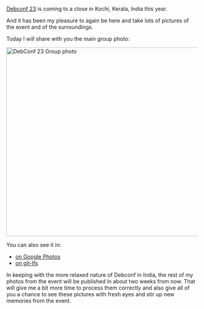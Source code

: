 <!--
.. title: Debconf 23 photos
.. slug: debconf23-photos
.. date: 2023-09-17 13:00:00 UTC
.. tags: Debian-planet,Ubuntu.lv-planet,blog,travel,debian,photo
.. category:
.. link:
.. description:
.. type: text
-->

[Debconf 23](https://debconf23.debconf.org/) is coming to a close in Kochi, Kerala, India this year.

And it has been my pleasure to again be here and take lots of pictures of the
event and of the surroundings.

Today I will share with you the main group photo:

<img src="https://salsa.debian.org/debconf-team/public/share/debconf23/-/raw/main/photos/aigarius/group/debconf23_group.jpg?inline=false" alt="DebConf 23 Group photo" width="1064" height="497">

You can also see it in:

* [on Google Photos](https://photos.app.goo.gl/H3jegjtk7ckRYxvP9)
* [on git-lfs](https://salsa.debian.org/debconf-team/public/share/debconf23/-/blob/main/photos/aigarius/group/debconf23_group.jpg)

In keeping with the more relaxed nature of Debconf in India, the rest of my photos from the event will
be published in about two weeks from now. That will give me a bit more time to process them correctly
and also give all of you a chance to see these pictures with fresh eyes and stir up new memories from
the event.

